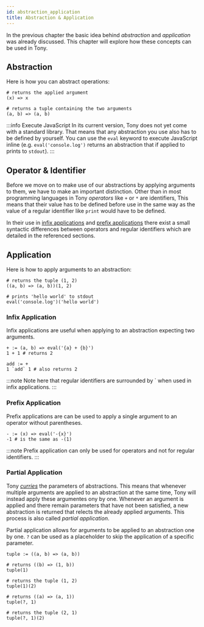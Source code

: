 ```yaml
---
id: abstraction_application
title: Abstraction & Application
---
```


In the previous chapter the basic idea behind _abstraction_ and _application_ was already discussed. This chapter will explore how these concepts can be used in Tony.

## Abstraction

Here is how you can abstract operations:

```tn
# returns the applied argument
(x) => x

# returns a tuple containing the two arguments
(a, b) => (a, b)
```

:::info Execute JavaScript
In its current version, Tony does not yet come with a standard library. That means that any abstraction you use also has to be defined by yourself. You can use the `eval` keyword to execute JavaScript inline (e.g. `eval('console.log')` returns an abstraction that if applied to prints to `stdout`).
:::

## Operator & Identifier

Before we move on to make use of our abstractions by applying arguments to them, we have to make an important distinction.
Other than in most programming languages in Tony _operators_ like `+` or `*` are identifiers, This means that their value has to be defined before use in the same way as the value of a regular identifier like `print` would have to be defined.

In their use in [infix applications](#infix-application) and [prefix applications](#prefix-application) there exist a small syntactic differences between operators and regular identifiers which are detailed in the referenced sections.

## Application

Here is how to apply arguments to an abstraction:

```tn
# returns the tuple (1, 2)
((a, b) => (a, b))(1, 2)

# prints 'hello world' to stdout
eval('console.log')('hello world')
```

### Infix Application

Infix applications are useful when applying to an abstraction expecting two arguments.

```tn
+ := (a, b) => eval('{a} + {b}')
1 + 1 # returns 2

add := +
1 `add` 1 # also returns 2
```

:::note
Note here that regular identifiers are surrounded by ` when used in infix applications.
:::

### Prefix Application

Prefix applications are can be used to apply a single argument to an operator without parentheses.

```tn
- := (x) => eval('-{x}')
-1 # is the same as -(1)
```

:::note
Prefix application can only be used for operators and not for regular identifiers.
:::

### Partial Application

Tony [_curries_](https://en.wikipedia.org/wiki/Currying) the parameters of abstractions. This means that whenever multiple arguments are applied to an abstraction at the same time, Tony will instead apply these argumentes ony by one. Whenever an argument is applied and there remain parameters that have not been satisfied, a new abstraction is returned that relects the already applied arguments. This process is also called _partial application_.

Partial application allows for arguments to be applied to an abstraction one by one. `?` can be used as a placeholder to skip the application of a specific parameter.

```tn
tuple := ((a, b) => (a, b))

# returns ((b) => (1, b))
tuple(1)

# returns the tuple (1, 2)
tuple(1)(2)

# returns ((a) => (a, 1))
tuple(?, 1)

# returns the tuple (2, 1)
tuple(?, 1)(2)
```

